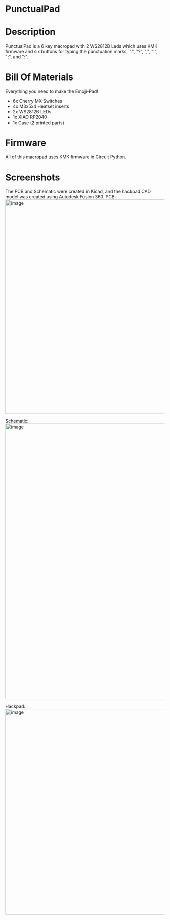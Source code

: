 # PunctualPad

# Description
PunctualPad is a 6 key macropad with 2 WS2812B Leds which uses KMK firmware and six buttons for typing the punctuation marks, ".", "?", ",", "!", ";", and ":".

# Bill Of Materials
Everything you need to make the Emoji-Pad!
- 6x Cherry MX Switches
- 4x M3x5x4 Heatset inserts
- 2x WS2812B LEDs
- 1x XIAO RP2040
- 1x Case (2 printed parts)

# Firmware
All of this macropad uses KMK firmware in Circuit Python.

# Screenshots
The PCB and Schematic were created in Kicad, and the hackpad CAD model was created using Autodesk Fusion 360.
PCB:
<img width="664" height="677" alt="image" src="https://github.com/user-attachments/assets/a7e61a85-a95a-40ed-862d-b5ee05f67e58" />

Schematic:
<img width="1196" height="871" alt="image" src="https://github.com/user-attachments/assets/a45a06c7-dcd0-4f41-9687-799348dbc3ac" />

Hackpad:
<img width="778" height="650" alt="image" src="https://github.com/user-attachments/assets/01e9e4cc-3b93-49d4-aea0-ead89840c065" />
